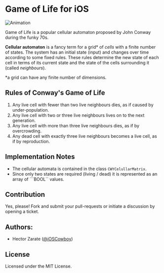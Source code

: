 Game of Life for iOS
====================


![Animation](https://raw.github.com/iOSCowboy/GameOfLife/master/Images/Example.gif?token=612990__eyJzY29wZSI6IlJhd0Jsb2I6aU9TQ293Ym95L0dhbWVPZkxpZmUvbWFzdGVyL0ltYWdlcy9FeGFtcGxlLmdpZiIsImV4cGlyZXMiOjEzOTMyNDkwMTB9--a61de5ef0c1378ec78ae0207d34eee65122e3a5e)

Game of Life is a popular cellular automaton proposed by John Conway during the funky 70s. 

**Cellular automaton** is a fancy term for a grid* of *cells* with a finite number of states. 
The system has an initial state (input) and changes over time according to some fixed rules. These rules determine the new state of each cell in terms of its current state and the state of the cells surrounding it (called  *neighbours*).

*a grid can have any finite number of dimensions. 


Rules of Conway's Game of Life
------------------------------

1. Any live cell with fewer than two live neighbours dies, as if caused by under-population.
2. Any live cell with two or three live neighbours lives on to the next generation.
3. Any live cell with more than three live neighbours dies, as if by overcrowding.
4. Any dead cell with exactly three live neighbours becomes a live cell, as if by reproduction.

Implementation Notes
--------------------

* The cellular automata is contained in the class ```CWYCelullarMatrix```.
* Since only two states are required (living / dead) it is represented as an array of ```BOOL`` values. 


Contribution
------------
Yes, please! Fork and submit your pull-requests or initiate a discussion by opening a ticket. 

Authors:
--------
* Hector Zarate ([@iOSCowboy](http://twitter.com/ioscowboy))

License
-------
Licensed under the MIT License.

